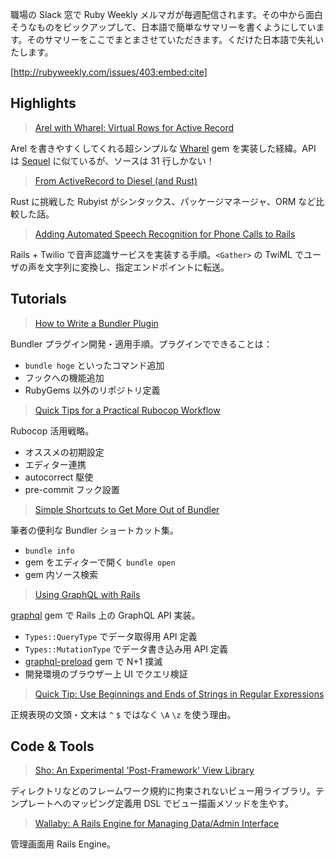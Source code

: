 職場の Slack 窓で Ruby Weekly メルマガが毎週配信されます。その中から面白そうなものをピックアップして、日本語で簡単なサマリーを書くようにしています。そのサマリーをここでまとまさせていただきます。くだけた日本語で失礼いたします。

[http://rubyweekly.com/issues/403:embed:cite]

## Highlights

> [Arel with Wharel: Virtual Rows for Active Record](https://rubyweekly.com/link/48512/web)

Arel を書きやすくしてくれる超シンプルな [Wharel](https://github.com/shioyama/wharel) gem を実装した経緯。API は [Sequel](https://github.com/jeremyevans/sequel) に似ているが、ソースは 31 行しかない！

> [From ActiveRecord to Diesel (and Rust)](https://rubyweekly.com/link/48514/web)

Rust に挑戦した Rubyist がシンタックス、パッケージマネージャ、ORM など比較した話。

> [Adding Automated Speech Recognition for Phone Calls to Rails](https://rubyweekly.com/link/48515/web)

Rails + Twilio で音声認識サービスを実装する手順。`<Gather>` の TwiML でユーザの声を文字列に変換し、指定エンドポイントに転送。

## Tutorials

> [How to Write a Bundler Plugin](https://rubyweekly.com/link/48521/web)

Bundler プラグイン開発・適用手順。プラグインでできることは：

- `bundle hoge` といったコマンド追加
- フックへの機能追加
- RubyGems 以外のリポジトリ定義

> [Quick Tips for a Practical Rubocop Workflow](https://rubyweekly.com/link/48522/web)

Rubocop 活用戦略。

- オススメの初期設定
- エディター連携
- autocorrect 駆使
- pre-commit フック設置

> [Simple Shortcuts to Get More Out of Bundler](https://rubyweekly.com/link/48526/web)

筆者の便利な Bundler ショートカット集。

- `bundle info`
- gem をエディターで開く `bundle open`
- gem 内ソース検索

> [Using GraphQL with Rails](https://rubyweekly.com/link/48527/web)

[graphql](https://github.com/rmosolgo/graphql-ruby) gem で Rails 上の GraphQL API 実装。

- `Types::QueryType` でデータ取得用 API 定義
- `Types::MutationType`  でデータ書き込み用 API 定義
- [graphql-preload](https://github.com/ConsultingMD/graphql-preload) gem で N+1 撲滅
- 開発環境のブラウザー上 UI でクエリ検証

> [Quick Tip: Use Beginnings and Ends of Strings in Regular Expressions](https://rubyweekly.com/link/48528/web)

正規表現の文頭・文末は `^` `$` ではなく `\A` `\z` を使う理由。

## Code & Tools

> [Sho: An Experimental 'Post-Framework' View Library](https://rubyweekly.com/link/48532/web)

ディレクトリなどのフレームワーク規約に拘束されないビュー用ライブラリ。テンプレートへのマッピング定義用 DSL でビュー描画メソッドを生やす。

> [Wallaby: A Rails Engine for Managing Data/Admin Interface](https://rubyweekly.com/link/48535/web)

管理画面用 Rails Engine。

